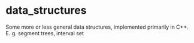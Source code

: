 # data_structures
Some more or less general data structures, implemented primarily in C++. E. g. segment trees, interval set
